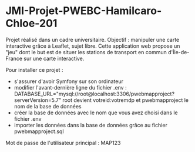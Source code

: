# JMI-Projet-PWEBC-Hamilcaro-Chloe-201

Projet réalisé dans un cadre universitaire. Objectif : manipuler une carte interactive grâce à Leaflet, sujet libre.
Cette application web propose un "jeu" dont le but est de situer les stations de transport en commun d'Île-de-France sur une carte interactive.

Pour installer ce projet :
- s'assurer d'avoir Symfony sur son ordinateur
- modifier l'avant-dernière ligne du fichier .env :
  DATABASE_URL="mysql://root@localhost:3306/pwebmapproject?serverVersion=5.7" root devient votreid:votremdp et pwebmapproject le nom de la base de données
- créer la base de données avec le nom que vous avez choisi dans le fichier .env
- importer les données dans la base de données grâce au fichier pwebmapproject.sql

Mot de passe de l'utilisateur principal : MAP123
